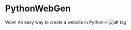 # PythonWebGen
Wow! An easy way to create a website in Python~!
![alt tag](http://i.imgur.com/UQCzA2A.png)
